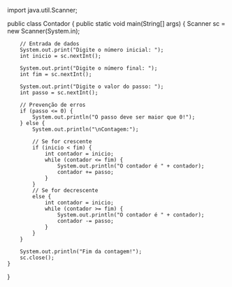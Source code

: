 import java.util.Scanner;

public class Contador {
    public static void main(String[] args) {
        Scanner sc = new Scanner(System.in);

        // Entrada de dados
        System.out.print("Digite o número inicial: ");
        int inicio = sc.nextInt();

        System.out.print("Digite o número final: ");
        int fim = sc.nextInt();

        System.out.print("Digite o valor do passo: ");
        int passo = sc.nextInt();

        // Prevenção de erros
        if (passo <= 0) {
            System.out.println("O passo deve ser maior que 0!");
        } else {
            System.out.println("\nContagem:");
            
            // Se for crescente
            if (inicio < fim) {
                int contador = inicio;
                while (contador <= fim) {
                    System.out.println("O contador é " + contador);
                    contador += passo;
                }
            } 
            // Se for decrescente
            else {
                int contador = inicio;
                while (contador >= fim) {
                    System.out.println("O contador é " + contador);
                    contador -= passo;
                }
            }
        }

        System.out.println("Fim da contagem!");
        sc.close();
    }
}
